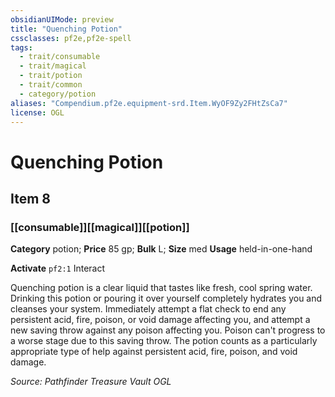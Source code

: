 ```yaml
---
obsidianUIMode: preview
title: "Quenching Potion"
cssclasses: pf2e,pf2e-spell
tags:
  - trait/consumable
  - trait/magical
  - trait/potion
  - trait/common
  - category/potion
aliases: "Compendium.pf2e.equipment-srd.Item.WyOF9Zy2FHtZsCa7"
license: OGL
---
```

# Quenching Potion
## Item 8
### [[consumable]][[magical]][[potion]]

**Category** potion; 
**Price** 85 gp; 
**Bulk** L; **Size** med
**Usage** held-in-one-hand

**Activate** `pf2:1` Interact

Quenching potion is a clear liquid that tastes like fresh, cool spring water. Drinking this potion or pouring it over yourself completely hydrates you and cleanses your system. Immediately attempt a flat check to end any persistent acid, fire, poison, or void damage affecting you, and attempt a new saving throw against any poison affecting you. Poison can't progress to a worse stage due to this saving throw. The potion counts as a particularly appropriate type of help against persistent acid, fire, poison, and void damage.

*Source: Pathfinder Treasure Vault*
*OGL*